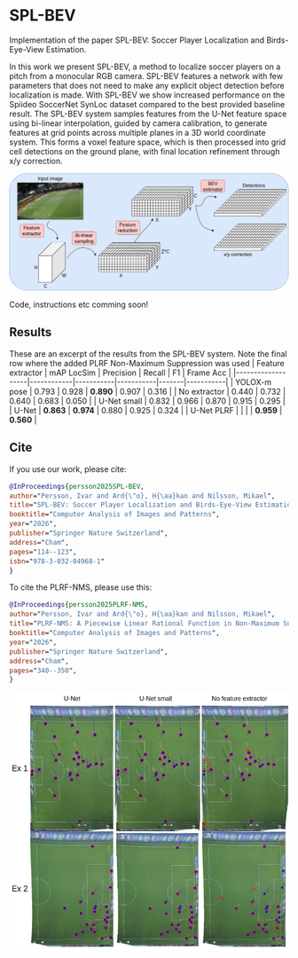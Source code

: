 # SPL-BEV
Implementation of the paper SPL-BEV: Soccer Player Localization and Birds-Eye-View Estimation.

In this work we present SPL-BEV, a method to localize soccer players on a pitch from a monocular RGB camera. SPL-BEV features a network with few parameters that does not need to make any explicit object detection before localization is made. With SPL-BEV we show increased performance on the Spiideo SoccerNet SynLoc dataset compared to the best provided baseline result. The SPL-BEV system samples features from the U-Net feature space using bi-linear interpolation, guided by camera calibration, to generate features at grid points across multiple planes in a 3D world coordinate system. This forms a voxel feature space, which is then processed into grid cell detections on the ground plane, with final location refinement through x/y correction.

![Overview](images/overall.png)

Code, instructions etc comming soon!

## Results
These are an excerpt of the results from the SPL-BEV system. Note the final row where the added PLRF Non-Maximum Suppression was used
| Feature extractor | mAP LocSim | Precision | Recall    | F1    | Frame Acc |
|-------------------|------------|-----------|-----------|-------|-----------|
| YOLOX-m pose      | 0.793      | 0.928     | **0.890** | 0.907 | 0.316     |
| No extractor      | 0.440      | 0.732     | 0.640     | 0.683 | 0.050     |
| U-Net small       | 0.832      | 0.966     | 0.870     | 0.915 | 0.295     |
| U-Net             | **0.863**  | **0.974** | 0.880     | 0.925 | 0.324 |
| U-Net PLRF        |            |           |           | **0.959** | **0.560** |

## Cite
If you use our work, please cite:
```bibtex
@InProceedings{persson2025SPL-BEV,
author="Persson, Ivar and Ard{\"o}, H{\aa}kan and Nilsson, Mikael",
title="SPL-BEV: Soccer Player Localization and Birds-Eye-View Estimation",
booktitle="Computer Analysis of Images and Patterns",
year="2026",
publisher="Springer Nature Switzerland",
address="Cham",
pages="114--123",
isbn="978-3-032-04968-1"
}
```
To cite the PLRF-NMS, please use this:
```bibtex
@InProceedings{persson2025PLRF-NMS,
author="Persson, Ivar and Ard{\"o}, H{\aa}kan and Nilsson, Mikael",
title="PLRF-NMS: A Piecewise Linear Rational Function in Non-Maximum Suppression",
booktitle="Computer Analysis of Images and Patterns",
year="2026",
publisher="Springer Nature Switzerland",
address="Cham",
pages="340--350",
}
```

![Qualitative results](images/qual-res.jpg)
